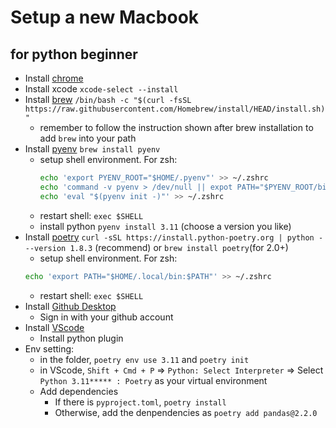 # Setup a new Macbook 
## for python beginner
- Install [chrome](https://www.google.com/chrome/next-steps.html)
- Install xcode `xcode-select --install`
- Install [brew](https://brew.sh/) `/bin/bash -c "$(curl -fsSL https://raw.githubusercontent.com/Homebrew/install/HEAD/install.sh)"`
  - remember to follow the instruction shown after brew installation to add `brew` into your path
- Install [pyenv](https://github.com/pyenv/pyenv) `brew install pyenv`
  - setup shell environment. For zsh:
    ```bash
    echo 'export PYENV_ROOT="$HOME/.pyenv"' >> ~/.zshrc
    echo 'command -v pyenv > /dev/null || expot PATH="$PYENV_ROOT/bin:$PATH"' >> ~/.zshrc
    echo 'eval "$(pyenv init -)"' >> ~/.zshrc
    ```
  - restart shell: `exec $SHELL`
  - install python `pyenv install 3.11` (choose a version you like)
- Install [poetry](https://github.com/python-poetry/poetry) `curl -sSL https://install.python-poetry.org | python - --version 1.8.3` (recommend) or `brew install poetry`(for 2.0+)
  - setup shell environment. For zsh:
  ```bash
  echo 'export PATH="$HOME/.local/bin:$PATH"' >> ~/.zshrc
  ```
  - restart shell: `exec $SHELL`
- Install [Github Desktop](https://desktop.github.com/download/)
  - Sign in with your github account 
- Install [VScode](https://code.visualstudio.com/)
  - Install python plugin
- Env setting:
  - in the folder, `poetry env use 3.11` and `poetry init`
  - in VScode, `Shift + Cmd + P` => `Python: Select Interpreter` => Select `Python 3.11***** : Poetry` as your virtual environment
  - Add dependencies
    - If there is `pyproject.toml`, `poetry install`
    - Otherwise, add the denpendencies as `poetry add pandas@2.2.0`
